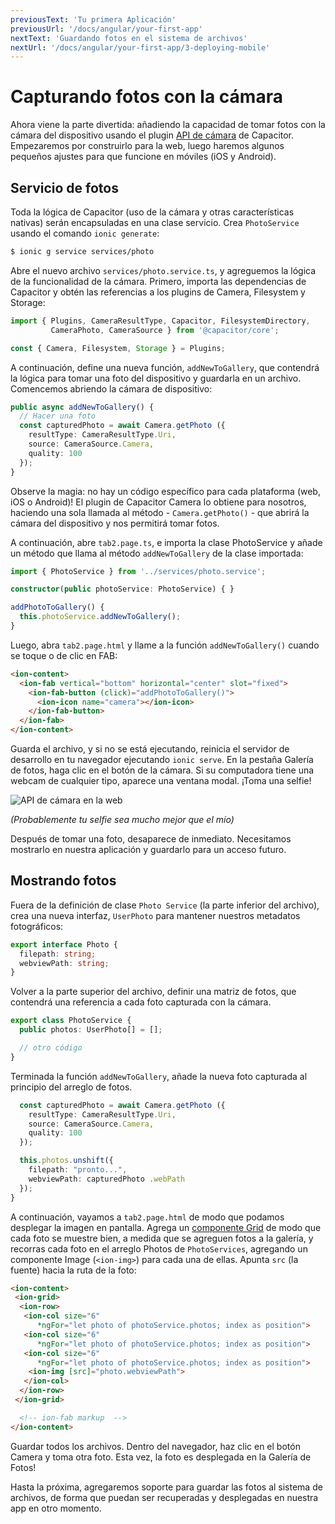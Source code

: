 ```yaml
---
previousText: 'Tu primera Aplicación'
previousUrl: '/docs/angular/your-first-app'
nextText: 'Guardando fotos en el sistema de archivos'
nextUrl: '/docs/angular/your-first-app/3-deploying-mobile'
---
```


# Capturando fotos con la cámara

Ahora viene la parte divertida: añadiendo la capacidad de tomar fotos con la cámara del dispositivo usando el plugin [API de cámara](https://capacitor.ionicframework.com/docs/apis/camera) de Capacitor. Empezaremos por construirlo para la web, luego haremos algunos pequeños ajustes para que funcione en móviles (iOS y Android).

## Servicio de fotos

Toda la lógica de Capacitor (uso de la cámara y otras características nativas) serán encapsuladas en una clase servicio. Crea `PhotoService` usando el comando `ionic generate`:

```bash
$ ionic g service services/photo
```

Abre el nuevo archivo `services/photo.service.ts`, y agreguemos la lógica de la funcionalidad de la cámara. Primero, importa las dependencias de Capacitor y obtén las referencias a los plugins de Camera, Filesystem y Storage:

```typescript
import { Plugins, CameraResultType, Capacitor, FilesystemDirectory, 
         CameraPhoto, CameraSource } from '@capacitor/core';

const { Camera, Filesystem, Storage } = Plugins;
```

A continuación, define una nueva función, `addNewToGallery`, que contendrá la lógica para tomar una foto del dispositivo y guardarla en un archivo. Comencemos abriendo la cámara de dispositivo:

```typescript
public async addNewToGallery() {
  // Hacer una foto
  const capturedPhoto = await Camera.getPhoto ({
    resultType: CameraResultType.Uri, 
    source: CameraSource.Camera, 
    quality: 100 
  });
}
```

Observe la magia: no hay un código específico para cada plataforma (web, iOS o Android)! El plugin de Capacitor Camera lo obtiene para nosotros, haciendo una sola llamada al método - `Camera.getPhoto()` - que abrirá la cámara del dispositivo y nos permitirá tomar fotos.

A continuación, abre `tab2.page.ts`, e importa la clase PhotoService y añade un método que llama al método `addNewToGallery` de la clase importada:

```typescript
import { PhotoService } from '../services/photo.service';

constructor(public photoService: PhotoService) { }

addPhotoToGallery() {
  this.photoService.addNewToGallery();
}
```

Luego, abra `tab2.page.html` y llame a la función `addNewToGallery()` cuando se toque o de clic en FAB:

```html
<ion-content>
  <ion-fab vertical="bottom" horizontal="center" slot="fixed">
    <ion-fab-button (click)="addPhotoToGallery()">
      <ion-icon name="camera"></ion-icon>
    </ion-fab-button>
  </ion-fab>
</ion-content>
```

Guarda el archivo, y si no se está ejecutando, reinicia el servidor de desarrollo en tu navegador ejecutando `ionic serve`. En la pestaña Galería de fotos, haga clic en el botón de la cámara. Si su computadora tiene una webcam de cualquier tipo, aparece una ventana modal. ¡Toma una selfie!

![API de cámara en la web](/docs/assets/img/guides/first-app-cap-ng/camera-web.png)

_(Probablemente tu selfie sea mucho mejor que el mío)_

Después de tomar una foto, desaparece de inmediato. Necesitamos mostrarlo en nuestra aplicación y guardarlo para un acceso futuro.

## Mostrando fotos

Fuera de la definición de clase `Photo Service` (la parte inferior del archivo), crea una nueva interfaz, `UserPhoto` para mantener nuestros metadatos fotográficos:

```typescript
export interface Photo {
  filepath: string;
  webviewPath: string;
}
```

Volver a la parte superior del archivo, definir una matriz de fotos, que contendrá una referencia a cada foto capturada con la cámara.

```typescript
export class PhotoService {
  public photos: UserPhoto[] = [];

  // otro código
}
```

Terminada la función `addNewToGallery`, añade la nueva foto capturada al principio del arreglo de fotos.

```typescript
  const capturedPhoto = await Camera.getPhoto ({
    resultType: CameraResultType.Uri, 
    source: CameraSource.Camera, 
    quality: 100 
  });

  this.photos.unshift({
    filepath: "pronto...",
    webviewPath: capturedPhoto .webPath
  });
}
```

A continuación, vayamos a `tab2.page.html` de modo que podamos desplegar la imagen en pantalla. Agrega un [componente Grid](https://ionicframework.com/docs/api/grid) de modo que cada foto se muestre bien, a medida que se agreguen fotos a la galería, y recorras cada foto en el arreglo Photos de `PhotoServices`, agregando un componente Image (`<ion-img>`) para cada una de ellas. Apunta `src` (la fuente) hacia la ruta de la foto:

```html
<ion-content>
 <ion-grid>
  <ion-row>
   <ion-col size="6" 
      *ngFor="let photo of photoService.photos; index as position">
   <ion-col size="6" 
      *ngFor="let photo of photoService.photos; index as position">
   <ion-col size="6" 
      *ngFor="let photo of photoService.photos; index as position">
    <ion-img [src]="photo.webviewPath">
   </ion-col>
  </ion-row>
 </ion-grid>

  <!-- ion-fab markup  -->
</ion-content>
```

Guardar todos los archivos. Dentro del navegador, haz clic en el botón Camera y toma otra foto. Esta vez, la foto es desplegada en la Galería de Fotos!

Hasta la próxima, agregaremos soporte para guardar las fotos al sistema de archivos, de forma que puedan ser recuperadas y desplegadas en nuestra app en otro momento.
